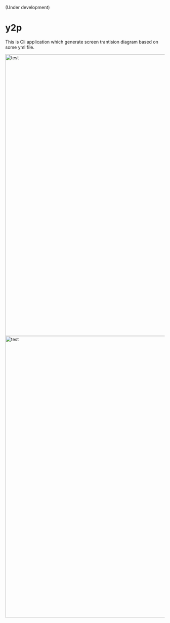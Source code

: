 (Under development)

# y2p

This is Cli application which generate screen trantision diagram based on some yml file.

<img width="889" alt="test" src="https://user-images.githubusercontent.com/16571394/233756870-0ea48565-1b16-43e4-8384-1d8a95f052ce.jpg">

<img width="889" alt="test" src="https://user-images.githubusercontent.com/16571394/233756890-b838b1e0-9103-480a-b3d5-64d5ee3c9bfa.png">
